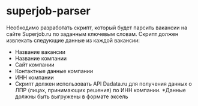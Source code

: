 # superjob-parser
Необходимо разработать скрипт, который будет парсить вакансии на сайте Superjob.ru по заданным ключевым словам.
Скрипт должен извлекать следующие данные из каждой вакансии:
* Название вакансии
* Название компании
* Сайт компании
* Контактные данные компании
* ИНН компании
* Скрипт должен использовать API Dadata.ru для получения данных о ЛПР (лицах, принимающих решения) по ИНН компании.
*Данные должны быть выгружены в формате эксель